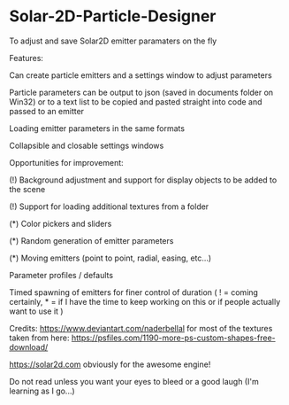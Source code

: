 # Solar-2D-Particle-Designer
To adjust and save Solar2D emitter paramaters on the fly

Features:

Can create particle emitters and a settings window to adjust parameters

Particle parameters can be output to json (saved in documents folder on Win32) or to a text list to be copied and pasted straight into code and passed to an emitter

Loading emitter parameters in the same formats

Collapsible and closable settings windows

Opportunities for improvement:

(!) Background adjustment and support for display objects to be added to the scene

(!) Support for loading additional textures from a folder

(*) Color pickers and sliders

(*) Random generation of emitter parameters

(*) Moving emitters (point to point, radial, easing, etc...)

Parameter profiles / defaults

Timed spawning of emitters for finer control of duration
( ! = coming certainly, * = if I have the time to keep working on this or if people actually want to use it )

Credits:
https://www.deviantart.com/naderbellal for most of the textures taken from here: https://psfiles.com/1190-more-ps-custom-shapes-free-download/

https://solar2d.com obviously for the awesome engine!

Do not read unless you want your eyes to bleed or a good laugh (I'm learning as I go...)
